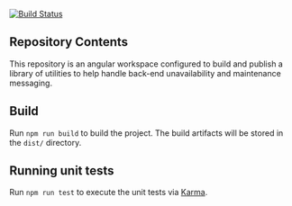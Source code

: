 [![Build Status](https://travis-ci.org/europeana/metis-ui-maintenance-utils.svg?branch=develop)](https://travis-ci.org/europeana/metis-ui-maintenance-utils)

## Repository Contents

This repository is an angular workspace configured to build and publish a library of utilities
to help handle back-end unavailability and maintenance messaging.

## Build

Run `npm run build` to build the project. The build artifacts will be stored in the `dist/` directory.

## Running unit tests

Run `npm run test` to execute the unit tests via [Karma](https://karma-runner.github.io).
